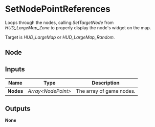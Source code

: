# SetNodePointReferences
Loops through the nodes, calling *SetTargetNode* from *HUD_LargeMap_Zone*
to properly display the node's widget on the map.  

Target is *HUD_LargeMap* or *HUD_LargeMap_Random*.  

## Node

## Inputs
|Name       |Type                   |Description                |
|-----------|-----------------------|---------------------------|
|**Nodes**  |*Array\<NodePoint\>*   |The array of game nodes.   |

## Outputs
**None**